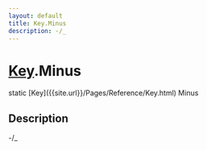 ```yaml
---
layout: default
title: Key.Minus
description: -/_
---
```

# [Key]({{site.url}}/Pages/Reference/Key.html).Minus

<div class='signature' markdown='1'>
static [Key]({{site.url}}/Pages/Reference/Key.html) Minus
</div>

## Description
-/_

